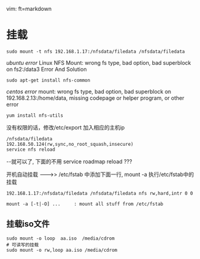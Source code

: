   vim: ft=markdown
# 挂载

    sudo mount -t nfs 192.168.1.17:/nfsdata/filedata /nfsdata/filedata
*ubuntu error*
Linux NFS Mount: wrong fs type, bad option, bad superblock on fs2:/data3 Error And Solution

    sudo apt-get install nfs-common

*centos error*
mount: wrong fs type, bad option, bad superblock on 192.168.2.13:/home/data,
       missing codepage or helper program, or other error

    yum install nfs-utils 

没有权限的话，修改/etc/export 加入相应的主机ip

    /nfsdata/filedata               192.168.50.124(rw,sync,no_root_squash,insecure)
    service nfs reload
--就可以了, 下面的不用
service roadmap reload ???

开机自动挂载
--->>
/etc/fstab 中添加下面一行, mount -a 执行/etc/fstab中的挂载

    192.168.1.17:/nfsdata/filedata /nfsdata/filedata nfs rw,hard,intr 0 0

    mount -a [-t|-O] ...     : mount all stuff from /etc/fstab

## 挂载iso文件

    sudo mount -o loop  aa.iso  /media/cdrom
    # 可读写的挂载
    sudo mount -o rw,loop aa.iso /media/cdrom
